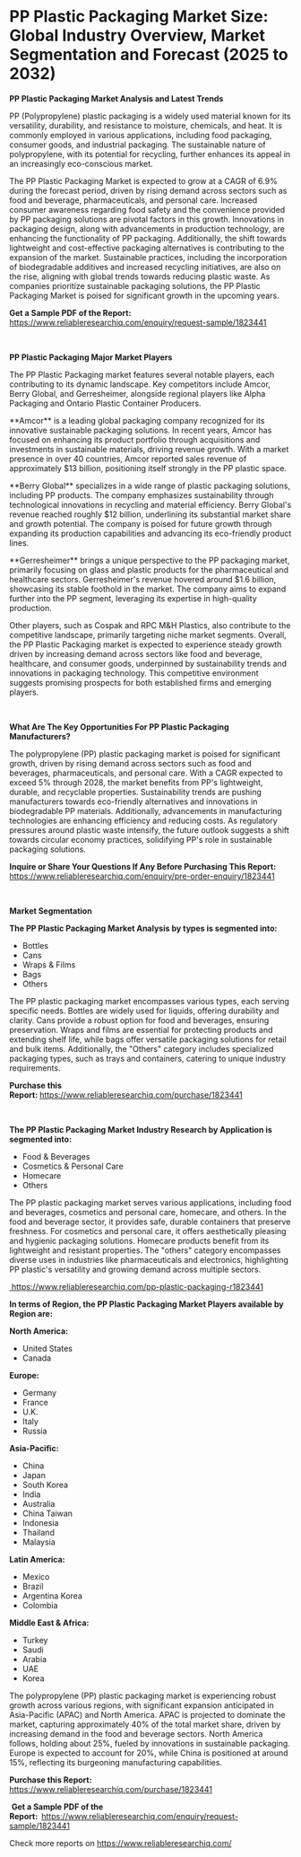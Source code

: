 <p><h1>PP Plastic Packaging Market Size: Global Industry Overview, Market Segmentation and Forecast (2025 to 2032)</h1></p><p><strong>PP Plastic Packaging Market Analysis and Latest Trends</strong></p>
<p><p>PP (Polypropylene) plastic packaging is a widely used material known for its versatility, durability, and resistance to moisture, chemicals, and heat. It is commonly employed in various applications, including food packaging, consumer goods, and industrial packaging. The sustainable nature of polypropylene, with its potential for recycling, further enhances its appeal in an increasingly eco-conscious market.</p><p>The PP Plastic Packaging Market is expected to grow at a CAGR of 6.9% during the forecast period, driven by rising demand across sectors such as food and beverage, pharmaceuticals, and personal care. Increased consumer awareness regarding food safety and the convenience provided by PP packaging solutions are pivotal factors in this growth. Innovations in packaging design, along with advancements in production technology, are enhancing the functionality of PP packaging. Additionally, the shift towards lightweight and cost-effective packaging alternatives is contributing to the expansion of the market. Sustainable practices, including the incorporation of biodegradable additives and increased recycling initiatives, are also on the rise, aligning with global trends towards reducing plastic waste. As companies prioritize sustainable packaging solutions, the PP Plastic Packaging Market is poised for significant growth in the upcoming years.</p></p>
<p><strong>Get a Sample PDF of the Report:&nbsp;</strong> <a href="https://www.reliableresearchiq.com/enquiry/request-sample/1823441?utm_campaign=2273&utm_medium=2&utm_source=Github&utm_content=ia&utm_term=05022025&utm_id=pp-plastic-packaging">https://www.reliableresearchiq.com/enquiry/request-sample/1823441</a></p>
<p>&nbsp;</p>
<p><strong>PP Plastic Packaging Major Market Players</strong></p>
<p><p>The PP Plastic Packaging market features several notable players, each contributing to its dynamic landscape. Key competitors include Amcor, Berry Global, and Gerresheimer, alongside regional players like Alpha Packaging and Ontario Plastic Container Producers.</p><p>**Amcor** is a leading global packaging company recognized for its innovative sustainable packaging solutions. In recent years, Amcor has focused on enhancing its product portfolio through acquisitions and investments in sustainable materials, driving revenue growth. With a market presence in over 40 countries, Amcor reported sales revenue of approximately $13 billion, positioning itself strongly in the PP plastic space.</p><p>**Berry Global** specializes in a wide range of plastic packaging solutions, including PP products. The company emphasizes sustainability through technological innovations in recycling and material efficiency. Berry Global's revenue reached roughly $12 billion, underlining its substantial market share and growth potential. The company is poised for future growth through expanding its production capabilities and advancing its eco-friendly product lines.</p><p>**Gerresheimer** brings a unique perspective to the PP packaging market, primarily focusing on glass and plastic products for the pharmaceutical and healthcare sectors. Gerresheimer's revenue hovered around $1.6 billion, showcasing its stable foothold in the market. The company aims to expand further into the PP segment, leveraging its expertise in high-quality production.</p><p>Other players, such as Cospak and RPC M&H Plastics, also contribute to the competitive landscape, primarily targeting niche market segments. Overall, the PP Plastic Packaging market is expected to experience steady growth driven by increasing demand across sectors like food and beverage, healthcare, and consumer goods, underpinned by sustainability trends and innovations in packaging technology. This competitive environment suggests promising prospects for both established firms and emerging players.</p></p>
<p>&nbsp;</p>
<p><strong>What Are The Key Opportunities For PP Plastic Packaging Manufacturers?</strong></p>
<p><p>The polypropylene (PP) plastic packaging market is poised for significant growth, driven by rising demand across sectors such as food and beverages, pharmaceuticals, and personal care. With a CAGR expected to exceed 5% through 2028, the market benefits from PP's lightweight, durable, and recyclable properties. Sustainability trends are pushing manufacturers towards eco-friendly alternatives and innovations in biodegradable PP materials. Additionally, advancements in manufacturing technologies are enhancing efficiency and reducing costs. As regulatory pressures around plastic waste intensify, the future outlook suggests a shift towards circular economy practices, solidifying PP's role in sustainable packaging solutions.</p></p>
<p><strong>Inquire or Share Your Questions If Any Before Purchasing This Report:</strong> <a href="https://www.reliableresearchiq.com/enquiry/pre-order-enquiry/1823441?utm_campaign=2273&utm_medium=2&utm_source=Github&utm_content=ia&utm_term=05022025&utm_id=pp-plastic-packaging">https://www.reliableresearchiq.com/enquiry/pre-order-enquiry/1823441</a></p>
<p>&nbsp;</p>
<p><strong>Market Segmentation</strong></p>
<p><strong>The PP Plastic Packaging Market Analysis by types is segmented into:</strong></p>
<p><ul><li>Bottles</li><li>Cans</li><li>Wraps & Films</li><li>Bags</li><li>Others</li></ul></p>
<p><p>The PP plastic packaging market encompasses various types, each serving specific needs. Bottles are widely used for liquids, offering durability and clarity. Cans provide a robust option for food and beverages, ensuring preservation. Wraps and films are essential for protecting products and extending shelf life, while bags offer versatile packaging solutions for retail and bulk items. Additionally, the "Others" category includes specialized packaging types, such as trays and containers, catering to unique industry requirements.</p></p>
<p><strong>Purchase this Report:&nbsp;</strong><a href="https://www.reliableresearchiq.com/purchase/1823441?utm_campaign=2273&utm_medium=2&utm_source=Github&utm_content=ia&utm_term=05022025&utm_id=pp-plastic-packaging">https://www.reliableresearchiq.com/purchase/1823441</a></p>
<p>&nbsp;</p>
<p><strong>The PP Plastic Packaging Market Industry Research by Application is segmented into:</strong></p>
<p><ul><li>Food & Beverages</li><li>Cosmetics & Personal Care</li><li>Homecare</li><li>Others</li></ul></p>
<p><p>The PP plastic packaging market serves various applications, including food and beverages, cosmetics and personal care, homecare, and others. In the food and beverage sector, it provides safe, durable containers that preserve freshness. For cosmetics and personal care, it offers aesthetically pleasing and hygienic packaging solutions. Homecare products benefit from its lightweight and resistant properties. The "others" category encompasses diverse uses in industries like pharmaceuticals and electronics, highlighting PP plastic's versatility and growing demand across multiple sectors.</p></p>
<p><a href="https://www.reliableresearchiq.com/pp-plastic-packaging-r1823441?utm_campaign=2273&utm_medium=2&utm_source=Github&utm_content=ia&utm_term=05022025&utm_id=pp-plastic-packaging">&nbsp;https://www.reliableresearchiq.com/pp-plastic-packaging-r1823441</a></p>
<p><strong>In terms of Region, the PP Plastic Packaging Market Players available by Region are:</strong></p>
<p>
    <p> <strong> North America: </strong>
        <ul>
            <li>United States</li>
            <li>Canada</li>
        </ul>
        </p> 
    <p> <strong> Europe: </strong>
        <ul>
            <li>Germany</li>
            <li>France</li>
            <li>U.K.</li>
            <li>Italy</li>
            <li>Russia</li>
        </ul>
        </p> 
    <p> <strong> Asia-Pacific: </strong>
        <ul>
            <li>China</li>
            <li>Japan</li>
            <li>South Korea</li>
            <li>India</li>
            <li>Australia</li>
            <li>China Taiwan</li>
            <li>Indonesia</li>
            <li>Thailand</li>
            <li>Malaysia</li>
        </ul>
        </p> 
    <p> <strong> Latin America: </strong>
        <ul>
            <li>Mexico</li>
            <li>Brazil</li>
            <li>Argentina Korea</li>
            <li>Colombia</li>
        </ul>
        </p> 
    <p> <strong> Middle East & Africa: </strong>
        <ul>
            <li>Turkey</li>
            <li>Saudi</li>
            <li>Arabia</li>
            <li>UAE</li>
            <li>Korea</li>
        </ul>
    </p>
    </p>
<p><p>The polypropylene (PP) plastic packaging market is experiencing robust growth across various regions, with significant expansion anticipated in Asia-Pacific (APAC) and North America. APAC is projected to dominate the market, capturing approximately 40% of the total market share, driven by increasing demand in the food and beverage sectors. North America follows, holding about 25%, fueled by innovations in sustainable packaging. Europe is expected to account for 20%, while China is positioned at around 15%, reflecting its burgeoning manufacturing capabilities.</p></p>
<p><strong>Purchase this Report: </strong><a href="https://www.reliableresearchiq.com/purchase/1823441?utm_campaign=2273&utm_medium=2&utm_source=Github&utm_content=ia&utm_term=05022025&utm_id=pp-plastic-packaging">https://www.reliableresearchiq.com/purchase/1823441</a></p>
<p>&nbsp;<strong>Get a Sample PDF of the Report:&nbsp;&nbsp;</strong><a href="https://www.reliableresearchiq.com/enquiry/request-sample/1823441?utm_campaign=2273&utm_medium=2&utm_source=Github&utm_content=ia&utm_term=05022025&utm_id=pp-plastic-packaging">https://www.reliableresearchiq.com/enquiry/request-sample/1823441</a></p>
<p><strong></strong></p>
<p>Check more reports on <a href="https://www.reliableresearchiq.com/?utm_campaign=2273&utm_medium=2&utm_source=Github&utm_content=ia&utm_term=05022025&utm_id=pp-plastic-packaging">https://www.reliableresearchiq.com/</a></p>